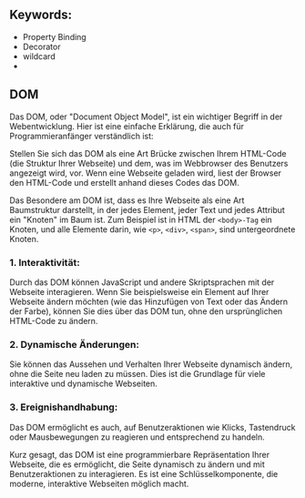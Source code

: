 ## Keywords:

- Property Binding
- Decorator
- wildcard
- 

## DOM

Das DOM, oder "Document Object Model", ist ein wichtiger Begriff in der Webentwicklung. Hier ist eine einfache Erklärung, die auch für Programmieranfänger verständlich ist:

Stellen Sie sich das DOM als eine Art Brücke zwischen Ihrem HTML-Code (die Struktur Ihrer Webseite) und dem, was im Webbrowser des Benutzers angezeigt wird, vor. Wenn eine Webseite geladen wird, liest der Browser den HTML-Code und erstellt anhand dieses Codes das DOM.

Das Besondere am DOM ist, dass es Ihre Webseite als eine Art Baumstruktur darstellt, in der jedes Element, jeder Text und jedes Attribut ein "Knoten" im Baum ist. Zum Beispiel ist in HTML der `<body>-Tag` ein Knoten, und alle Elemente darin, wie `<p>`, `<div>`, `<span>`, sind untergeordnete Knoten.

### 1. Interaktivität: 
Durch das DOM können JavaScript und andere Skriptsprachen mit der Webseite interagieren. Wenn Sie beispielsweise ein Element auf Ihrer Webseite ändern möchten (wie das Hinzufügen von Text oder das Ändern der Farbe), können Sie dies über das DOM tun, ohne den ursprünglichen HTML-Code zu ändern.

### 2. Dynamische Änderungen: 
Sie können das Aussehen und Verhalten Ihrer Webseite dynamisch ändern, ohne die Seite neu laden zu müssen. Dies ist die Grundlage für viele interaktive und dynamische Webseiten.

### 3. Ereignishandhabung: 
Das DOM ermöglicht es auch, auf Benutzeraktionen wie Klicks, Tastendruck oder Mausbewegungen zu reagieren und entsprechend zu handeln.

Kurz gesagt, das DOM ist eine programmierbare Repräsentation Ihrer Webseite, die es ermöglicht, die Seite dynamisch zu ändern und mit Benutzeraktionen zu interagieren. Es ist eine Schlüsselkomponente, die moderne, interaktive Webseiten möglich macht.

